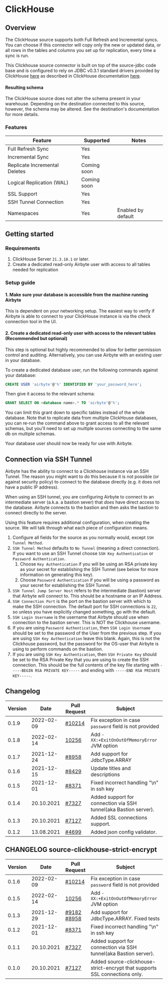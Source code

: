 # ClickHouse

## Overview

The ClickHouse source supports both Full Refresh and Incremental syncs. You can choose if this connector will copy only the new or updated data, or all rows in the tables and columns you set up for replication, every time a sync is run.

This Clickhouse source connector is built on top of the source-jdbc code base and is configured to rely on JDBC v0.3.1 standard drivers provided by ClickHouse [here](https://github.com/ClickHouse/clickhouse-jdbc) as described in ClickHouse documentation [here](https://clickhouse.tech/docs/en/interfaces/jdbc/).

#### Resulting schema

The ClickHouse source does not alter the schema present in your warehouse. Depending on the destination connected to this source, however, the schema may be altered. See the destination's documentation for more details.

### Features

| Feature                       | Supported   | Notes              |
| ----------------------------- | ----------- | ------------------ |
| Full Refresh Sync             | Yes         |                    |
| Incremental Sync              | Yes         |                    |
| Replicate Incremental Deletes | Coming soon |                    |
| Logical Replication (WAL)     | Coming soon |                    |
| SSL Support                   | Yes         |                    |
| SSH Tunnel Connection         | Yes         |                    |
| Namespaces                    | Yes         | Enabled by default |

## Getting started

### Requirements

1. ClickHouse Server `21.3.10.1` or later.
2. Create a dedicated read-only Airbyte user with access to all tables needed for replication

### Setup guide

#### 1. Make sure your database is accessible from the machine running Airbyte

This is dependent on your networking setup. The easiest way to verify if Airbyte is able to connect to your ClickHouse instance is via the check connection tool in the UI.

#### 2. Create a dedicated read-only user with access to the relevant tables (Recommended but optional)

This step is optional but highly recommended to allow for better permission control and auditing. Alternatively, you can use Airbyte with an existing user in your database.

To create a dedicated database user, run the following commands against your database:

```sql
CREATE USER 'airbyte'@'%' IDENTIFIED BY 'your_password_here';
```

Then give it access to the relevant schema:

```sql
GRANT SELECT ON <database name>.* TO 'airbyte'@'%';
```

You can limit this grant down to specific tables instead of the whole database. Note that to replicate data from multiple ClickHouse databases, you can re-run the command above to grant access to all the relevant schemas, but you'll need to set up multiple sources connecting to the same db on multiple schemas.

Your database user should now be ready for use with Airbyte.

## Connection via SSH Tunnel

Airbyte has the ability to connect to a Clickhouse instance via an SSH Tunnel. The reason you might want to do this because it is not possible (or against security policy) to connect to the database directly (e.g. it does not have a public IP address).

When using an SSH tunnel, you are configuring Airbyte to connect to an intermediate server (a.k.a. a bastion sever) that _does_ have direct access to the database. Airbyte connects to the bastion and then asks the bastion to connect directly to the server.

Using this feature requires additional configuration, when creating the source. We will talk through what each piece of configuration means.

1. Configure all fields for the source as you normally would, except `SSH Tunnel Method`.
2. `SSH Tunnel Method` defaults to `No Tunnel` (meaning a direct connection). If you want to use an SSH Tunnel choose `SSH Key Authentication` or `Password Authentication`.
   1. Choose `Key Authentication` if you will be using an RSA private key as your secret for establishing the SSH Tunnel (see below for more information on generating this key).
   2. Choose `Password Authentication` if you will be using a password as your secret for establishing the SSH Tunnel.
3. `SSH Tunnel Jump Server Host` refers to the intermediate (bastion) server that Airbyte will connect to. This should be a hostname or an IP Address.
4. `SSH Connection Port` is the port on the bastion server with which to make the SSH connection. The default port for SSH connections is `22`, so unless you have explicitly changed something, go with the default.
5. `SSH Login Username` is the username that Airbyte should use when connection to the bastion server. This is NOT the Clickhouse username.
6. If you are using `Password Authentication`, then `SSH Login Username` should be set to the password of the User from the previous step. If you are using `SSH Key Authentication` leave this blank. Again, this is not the Clickhouse password, but the password for the OS-user that Airbyte is using to perform commands on the bastion.
7. If you are using `SSH Key Authentication`, then `SSH Private Key` should be set to the RSA Private Key that you are using to create the SSH connection. This should be the full contents of the key file starting with `-----BEGIN RSA PRIVATE KEY-----` and ending with `-----END RSA PRIVATE KEY-----`.

## Changelog

| Version | Date       | Pull Request                                              | Subject                                                          |
| ------- | ---------- | --------------------------------------------------------- | ---------------------------------------------------------------- |
| 0.1.9   | 2022-02-09 | [#10214](https://github.com/airbytehq/airbyte/pull/10214) | Fix exception in case `password` field is not provided           |
| 0.1.8   | 2022-02-14 | [10256](https://github.com/airbytehq/airbyte/pull/10256)  | Add `-XX:+ExitOnOutOfMemoryError` JVM option                     |
| 0.1.7   | 2021-12-24 | [#8958](https://github.com/airbytehq/airbyte/pull/8958)   | Add support for JdbcType.ARRAY                                   |
| 0.1.6   | 2021-12-15 | [#8429](https://github.com/airbytehq/airbyte/pull/8429)   | Update titles and descriptions                                   |
| 0.1.5   | 2021-12-01 | [#8371](https://github.com/airbytehq/airbyte/pull/8371)   | Fixed incorrect handling "\n" in ssh key                         |
| 0.1.4   | 20.10.2021 | [#7327](https://github.com/airbytehq/airbyte/pull/7327)   | Added support for connection via SSH tunnel(aka Bastion server). |
| 0.1.3   | 20.10.2021 | [#7127](https://github.com/airbytehq/airbyte/pull/7127)   | Added SSL connections support.                                   |
| 0.1.2   | 13.08.2021 | [#4699](https://github.com/airbytehq/airbyte/pull/4699)   | Added json config validator.                                     |

## CHANGELOG source-clickhouse-strict-encrypt

| Version | Date       | Pull Request                                                                                                    | Subject                                                                    |
| ------- | ---------- | --------------------------------------------------------------------------------------------------------------- | -------------------------------------------------------------------------- |
| 0.1.6   | 2022-02-09 | [#10214](https://github.com/airbytehq/airbyte/pull/10214)                                                       | Fix exception in case `password` field is not provided                     |
| 0.1.5   | 2022-02-14 | [10256](https://github.com/airbytehq/airbyte/pull/10256)                                                        | Add `-XX:+ExitOnOutOfMemoryError` JVM option                               |
| 0.1.3   | 2021-12-29 | [#9182](https://github.com/airbytehq/airbyte/pull/9182) [#8958](https://github.com/airbytehq/airbyte/pull/8958) | Add support for JdbcType.ARRAY. Fixed tests                                |
| 0.1.2   | 2021-12-01 | [#8371](https://github.com/airbytehq/airbyte/pull/8371)                                                         | Fixed incorrect handling "\n" in ssh key                                   |
| 0.1.1   | 20.10.2021 | [#7327](https://github.com/airbytehq/airbyte/pull/7327)                                                         | Added support for connection via SSH tunnel(aka Bastion server).           |
| 0.1.0   | 20.10.2021 | [#7127](https://github.com/airbytehq/airbyte/pull/7127)                                                         | Added source-clickhouse-strict-encrypt that supports SSL connections only. |
